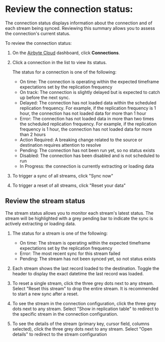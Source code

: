 # Review the connection status:
The connection status displays information about the connection and of each stream being synced. Reviewing this summary allows you to assess the connection's current status.
 
To review the connection status:
1. On the [Airbyte Cloud](http://cloud.airbyte.com/) dashboard, click **Connections**.   

2. Click a connection in the list to view its status.

    The status for a connection is one of the following: 

    - On time: The connection is operating within the expected timeframe expectations set by the replication frequency
    - On track: The connection is slightly delayed but is expected to catch up before the next sync. 
    - Delayed:  The connection has not loaded data within the scheduled replication frequency. For example, if the replication frequency is 1 hour, the connection has not loaded data for more than 1 hour
    - Error: The connection has not loaded data in more than two times the scheduled replication frequency. For example, if the replication frequency is 1 hour, the connection has not loaded data for more than 2 hours
    - Action Required: A breaking change related to the source or destination requires attention to resolve
    - Pending: The connection has not been run yet, so no status exists
    - Disabled: The connection has been disabled and is not scheduled to run
    - In Progress: the connection is currently extracting or loading data

3. To trigger a sync of all streams, click "Sync now"

4. To trigger a reset of all streams, click "Reset your data"
 
## Review the stream status
The stream status allows you to monitor each stream's latest status. The stream will be highlighted with a grey pending bar to indicate the sync is actively extracting or loading data.

1. The status for a stream is one of the following:

    - On time: The stream is operating within the expected timeframe expectations set by the replication frequency
    - Error: The most recent sync for this stream failed
    - Pending: The stream has not been synced yet, so not status exists

2. Each stream shows the last record loaded to the destination. Toggle the header to display the exact datetime the last record was loaded.

3. To reset a single stream, click the three grey dots next to any stream. Select "Reset this stream" to drop the entire stream. It is recommended to start a new sync after a reset.

4. To see the stream in the connection configuration, click the three grey dots next to any stream. Select "Show in replication table" to redirect to the specific stream in the connection configuration.

5. To see the details of the stream (primary key, cursor field, columns selected), click the three grey dots next to any stream. Select "Open details" to redirect to the stream configuration
